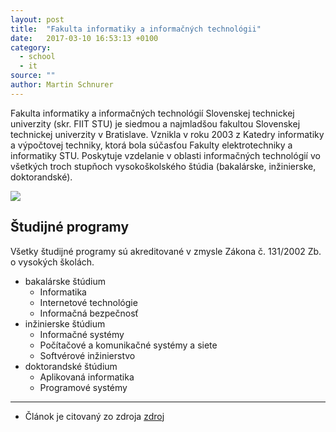 ```yaml
---
layout: post
title:  "Fakulta informatiky a informačných technológii"
date:   2017-03-10 16:53:13 +0100
category:
  - school
  - it
source: ""
author: Martin Schnurer
---
```


Fakulta informatiky a informačných technológií Slovenskej technickej univerzity (skr. FIIT STU) je siedmou a najmladšou fakultou Slovenskej technickej univerzity v Bratislave. Vznikla v roku 2003 z Katedry informatiky a výpočtovej techniky, ktorá bola súčasťou Fakulty elektrotechniky a informatiky STU. Poskytuje vzdelanie v oblasti informačných technológií vo všetkých troch stupňoch vysokoškolského štúdia (bakalárske, inžinierske, doktorandské).

![](https://upload.wikimedia.org/wikipedia/commons/thumb/f/f4/FIIT_STU_01.jpg/250px-FIIT_STU_01.jpg)

## Študijné programy

Všetky študijné programy sú akreditované v zmysle Zákona č. 131/2002 Zb. o vysokých školách.

- bakalárske štúdium
  - Informatika
  - Internetové technológie
  - Informačná bezpečnosť
- inžinierske štúdium
  - Informačné systémy
  - Počítačové a komunikačné systémy a siete
  - Softvérové inžinierstvo
- doktorandské štúdium
  - Aplikovaná informatika
  - Programové systémy


---
* Článok je citovaný zo zdroja [zdroj](http://www.topky.sk/cl/13/1614831/Velky-objav-archeologov--VIDEO-V-chudobnej-stvrti-Kahiry-sa-na-nich-usmialo-stastie)
